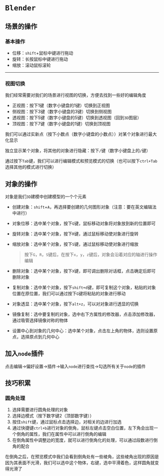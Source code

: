 # `Blender`

## 场景的操作

### 基本操作

- 位移：`shift`+鼠标中键进行拖动
- 旋转：长按鼠标中键进行拖动
- 缩放：滚动鼠标滚轮

***

### 视图切换

我们经常需要对我们的场景进行视图的切换，方便去找到一些好的编辑角度

- 正视图：按下1键（数字小键盘的1键）切换到正视图
- 侧视图：按下3键（数字小键盘的3键）切换到侧视图
- 透视图：按下5键（数字小键盘的5键）切换到透视图（回到`3D`图层）
- 顶视图：按下7键（数字小键盘的1键）切换到顶视图

我们可以通过实新点（按下小数点（数字小键盘的小数点））对某个对象进行最大化显示

独立显示某个对象，将其他的对象进行隐藏：按下`/`键（数字小键盘上的`/`键）

通过按下`Tab`键，我们可以进行编辑模式和预览模式的切换（也可以按下`ctrl+Tab`选择其他的模式进行切换）

## 对象的操作

对象是我们`3D`建模中创建模型的一个个元素

- 创建对象：`shift`+`A`，再选择要创建的几何图形对象（注意：要在英文编辑法中进行）
- 对象位移：选中某个对象，按下`G`键，鼠标移动对象将对象放到新的位置即可

- 旋转对象：选中某个对象，按下`R`键，通过鼠标移动使对象进行旋转

- 缩放对象：选中某个对象，按下`S`键，通过鼠标移动使对象进行缩放

  > 按下`G`，`R`，`S`键后，在按下`x`，`y`，`z`键后，对象会沿着对应的轴进行操作编辑

- 删除对象：选中某个对象，按下`X`键，即可调出删除对话框，点击确定后即可删除对象
- 复制对象：选中某个对象，按下`shift+d`键，即可复制这个对象，粘贴的对象位置在原位置，我们可以通过按下`G`键将粘贴的对象进行移动
- 对象透显：选中某个对象，按下`alt+z`，可以对对象进行透显的切换
- 镜像复制：选中要复制的对象，选中右下方属性的修改器，点击添加修改器，通过吸管选择镜像对称的物体
- 设置中心到对象的几何中心：选中某个对象，点击左上角的物体，选则设置原点，选择原点到几何中心

## 加入`node`插件

点击编辑->偏好设置->插件->输入`node`进行查找->勾选所有关于`node`的插件

## 技巧积累

### 圆角处理

1. 选择需要进行圆角处理的对象
2. 选择边模式（按下数字键2（顶部数字键））
3. 按住`shift`键，通过鼠标点击选择边，对相关的边进行加选
4. 通过快捷键`ctrl+b`进行对象的倒角，鼠标左键点击空白位置，左下角会出现一个倒角的属性，我们在属性中可以进行倒角的编辑
5. 在倒角属性中调整边的宽度，就可以进行倒角化的处理，可以通过段数进行倒角的配合

在倒角之后，在预览模式中我们会看到倒角处有一些棱角，这些棱角出现的原因是因为其表面不光滑，我们可以选中这个物体，右键，选中平滑着色，这样圆角就变得光滑了